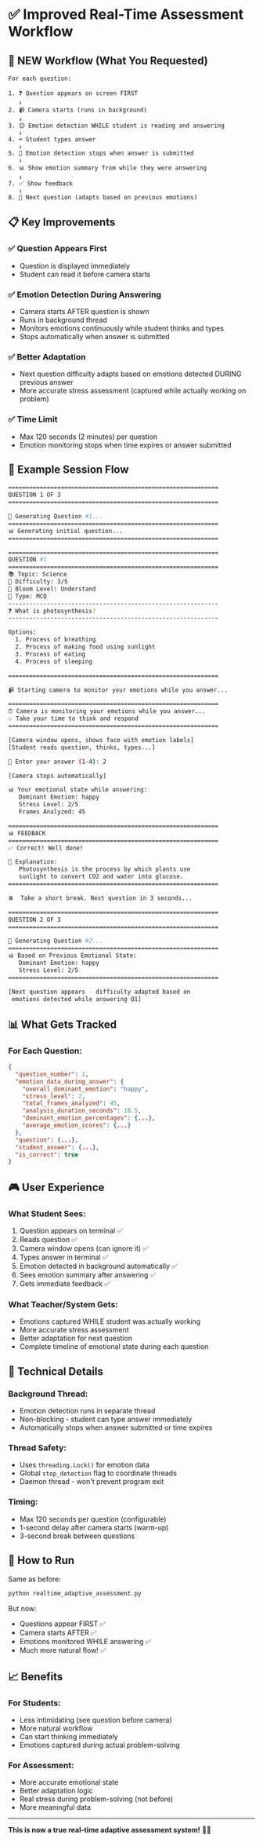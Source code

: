 # ✅ Improved Real-Time Assessment Workflow

## 🔄 **NEW Workflow (What You Requested)**

```
For each question:

1. ❓ Question appears on screen FIRST
   ↓
2. 📹 Camera starts (runs in background)
   ↓
3. 😊 Emotion detection WHILE student is reading and answering
   ↓
4. ⌨️ Student types answer
   ↓
5. 🛑 Emotion detection stops when answer is submitted
   ↓
6. 📊 Show emotion summary from while they were answering
   ↓
7. ✅ Show feedback
   ↓
8. 🔁 Next question (adapts based on previous emotions)
```

## 📋 **Key Improvements**

### ✅ **Question Appears First**
- Question is displayed immediately
- Student can read it before camera starts

### ✅ **Emotion Detection During Answering**
- Camera starts AFTER question is shown
- Runs in background thread
- Monitors emotions continuously while student thinks and types
- Stops automatically when answer is submitted

### ✅ **Better Adaptation**
- Next question difficulty adapts based on emotions detected DURING previous answer
- More accurate stress assessment (captured while actually working on problem)

### ✅ **Time Limit**
- Max 120 seconds (2 minutes) per question
- Emotion monitoring stops when time expires or answer submitted

## 🎯 **Example Session Flow**

```bash
============================================================
QUESTION 1 OF 3
============================================================

📡 Generating Question #1...
============================================================
📊 Generating initial question...
============================================================

============================================================
QUESTION #1
============================================================
📚 Topic: Science
🎯 Difficulty: 3/5
🧠 Bloom Level: Understand
📝 Type: MCQ
------------------------------------------------------------
❓ What is photosynthesis?
------------------------------------------------------------

Options:
  1. Process of breathing
  2. Process of making food using sunlight
  3. Process of eating
  4. Process of sleeping

============================================================

📹 Starting camera to monitor your emotions while you answer...

============================================================
⏰ Camera is monitoring your emotions while you answer...
💡 Take your time to think and respond
============================================================

[Camera window opens, shows face with emotion labels]
[Student reads question, thinks, types...]

📝 Enter your answer (1-4): 2

[Camera stops automatically]

📊 Your emotional state while answering:
   Dominant Emotion: happy
   Stress Level: 2/5
   Frames Analyzed: 45

============================================================
📊 FEEDBACK
============================================================
✅ Correct! Well done!

📖 Explanation:
   Photosynthesis is the process by which plants use 
   sunlight to convert CO2 and water into glucose.
============================================================

⏸️  Take a short break. Next question in 3 seconds...

============================================================
QUESTION 2 OF 3
============================================================

📡 Generating Question #2...
============================================================
📊 Based on Previous Emotional State:
   Dominant Emotion: happy
   Stress Level: 2/5
============================================================

[Next question appears - difficulty adapted based on 
 emotions detected while answering Q1]
```

## 📊 **What Gets Tracked**

### For Each Question:
```json
{
  "question_number": 1,
  "emotion_data_during_answer": {
    "overall_dominant_emotion": "happy",
    "stress_level": 2,
    "total_frames_analyzed": 45,
    "analysis_duration_seconds": 18.5,
    "dominant_emotion_percentages": {...},
    "average_emotion_scores": {...}
  },
  "question": {...},
  "student_answer": {...},
  "is_correct": true
}
```

## 🎮 **User Experience**

### What Student Sees:
1. Question appears on terminal ✅
2. Reads question ✅
3. Camera window opens (can ignore it) ✅
4. Types answer in terminal ✅
5. Emotion detected in background automatically ✅
6. Sees emotion summary after answering ✅
7. Gets immediate feedback ✅

### What Teacher/System Gets:
- Emotions captured WHILE student was actually working
- More accurate stress assessment
- Better adaptation for next question
- Complete timeline of emotional state during each question

## 🔧 **Technical Details**

### Background Thread:
- Emotion detection runs in separate thread
- Non-blocking - student can type answer immediately
- Automatically stops when answer submitted or time expires

### Thread Safety:
- Uses `threading.Lock()` for emotion data
- Global `stop_detection` flag to coordinate threads
- Daemon thread - won't prevent program exit

### Timing:
- Max 120 seconds per question (configurable)
- 1-second delay after camera starts (warm-up)
- 3-second break between questions

## 🚀 **How to Run**

Same as before:

```bash
python realtime_adaptive_assessment.py
```

But now:
- Questions appear FIRST ✅
- Camera starts AFTER ✅
- Emotions monitored WHILE answering ✅
- Much more natural flow! ✅

## 📈 **Benefits**

### For Students:
- Less intimidating (see question before camera)
- More natural workflow
- Can start thinking immediately
- Emotions captured during actual problem-solving

### For Assessment:
- More accurate emotional state
- Better adaptation logic
- Real stress during problem-solving (not before)
- More meaningful data

---

**This is now a true real-time adaptive assessment system!** 🎯✨
